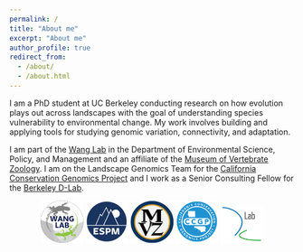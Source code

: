 ```yaml
---
permalink: /
title: "About me"
excerpt: "About me"
author_profile: true
redirect_from: 
  - /about/
  - /about.html
---
```


I am a PhD student at UC Berkeley conducting research on how evolution plays out across landscapes with the goal of understanding species vulnerability to environmental change. My work involves building and applying tools for studying genomic variation, connectivity, and adaptation. 

I am part of the [Wang Lab](https://ourenvironment.berkeley.edu/wang-lab) in the Department of Environmental Science, Policy, and Management and an affiliate of the [Museum of Vertebrate Zoology](https://mvz.berkeley.edu/). I am on the Landscape Genomics Team for the [California Conservation Genomics Project](https://www.ccgproject.org/) and I work as a Senior Consulting Fellow for the [Berkeley D-Lab](https://dlab.berkeley.edu/consulting/consultants/anusha-bishop).

<p align="center">
  <img src="/images/lablogo.png" width="15%" />
  <img src="/images/espm.png" width="15%" />
  <img src="/images/mvz.jpeg" width="15%" />
  <img src="/images/ccgp.png" width="15%" />
  <img src="/images/dlab.png" width="15%" />
</p>